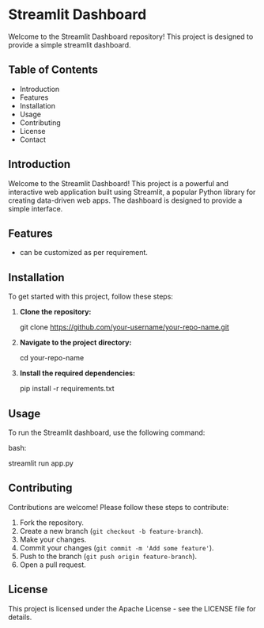 
# Streamlit Dashboard

Welcome to the Streamlit Dashboard repository! This project is designed to provide a simple streamlit dashboard.

## Table of Contents

- Introduction
- Features
- Installation
- Usage
- Contributing
- License
- Contact

## Introduction

Welcome to the Streamlit Dashboard! This project is a powerful and interactive web application built using Streamlit, a popular Python library for creating data-driven web apps. The dashboard is designed to provide a simple interface.

## Features

- can be customized as per requirement.

## Installation

To get started with this project, follow these steps:

1. **Clone the repository:**

   
    git clone https://github.com/your-username/your-repo-name.git
    

2. **Navigate to the project directory:**

   
    cd your-repo-name
   

3. **Install the required dependencies:**

   
    pip install -r requirements.txt
   

## Usage

To run the Streamlit dashboard, use the following command:

bash:

streamlit run app.py



## Contributing

Contributions are welcome! Please follow these steps to contribute:

1. Fork the repository.
2. Create a new branch (`git checkout -b feature-branch`).
3. Make your changes.
4. Commit your changes (`git commit -m 'Add some feature'`).
5. Push to the branch (`git push origin feature-branch`).
6. Open a pull request.

## License

This project is licensed under the Apache License - see the LICENSE file for details.


